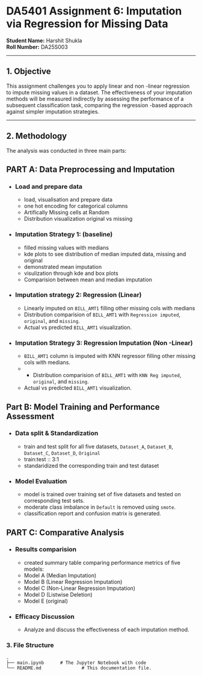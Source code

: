 # DA5401 Assignment 6: Imputation via Regression for Missing Data 

**Student Name:** Harshit Shukla  
**Roll Number:** DA25S003  

  - -  -

## 1. Objective

This assignment challenges you to apply linear and non  -linear regression to impute missing values in a dataset. The effectiveness of your imputation methods will be measured indirectly by assessing the performance of a subsequent classification task, comparing the regression -based approach against simpler imputation strategies.

  - -  -

## 2. Methodology

The analysis was conducted in three main parts:
## PART A: Data Preprocessing and Imputation
* ### Load and prepare data
  - load, visualisation and prepare data 
  - one hot encoding for categorical columns
  - Artifically Missing cells at Random
  - Distribution visualization original vs missing
* ### Imputation Strategy 1:  (baseline)
  - filled missing values with medians
  - kde plots to see distribution of median imputed data, missing and original
  - demonstrated mean imputation
  - visulization through kde and box plots
  - Comparision between mean and median imputation
* ### Imputation strategy 2: Regression (Linear)
  - Linearly imputed on `BILL_AMT1` filling other missing cols with medians
  - Distribution comparision of `BILL_AMT1` with `Regression imputed`, `original`, and `missing`.
  - Actual vs predicted `BILL_AMT1` visualization.

* ### Imputation Strategy 3: Regression Imputation (Non -Linear)
  - `BILL_AMT1` column is imputed with KNN regressor filling other missing cols with medians.
  -   - Distribution comparision of `BILL_AMT1` with `KNN Reg imputed`, `original`, and `missing`.
  - Actual vs predicted `BILL_AMT1` visualization.

## Part B: Model Training and Performance Assessment 
* ### Data split & Standardization
  - train and test split for all five datasets, `Dataset_A`, `Dataset_B`, `Dataset_C`, `Dataset_D`, `Original`
  - train:test :: 3:1
  - standaridized the corresponding train and test dataset

* ### Model Evaluation
  - model is trained over training set of five datasets and tested on corresponding test sets.
  - moderate class imbalance in `Default` is removed using `smote`.
  - classification report and confusion matrix is generated.

## PART C: Comparative Analysis
* ### Results comparision
  - created summary table comparing performance metrics of five models:
  - Model A (Median Imputation) 
  - Model B (Linear Regression Imputation) 
  - Model C (Non-Linear Regression Imputation) 
  - Model D (Listwise Deletion)
  - Model E (original)

* ### Efficacy Discussion
  - Analyze and discuss the effectiveness of each imputation method.


### 3. File Structure
```
.
├── main.ipynb      # The Jupyter Notebook with code
└── README.md               # This documentation file.
```